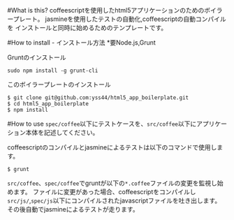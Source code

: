 #What is this?
coffeescriptを使用したhtml5アプリケーションのためのボイラープレート。
jasmineを使用したテストの自動化,coffeescriptの自動コンパイルを
インストールと同時に始めるためのテンプレートです。

#How to install - インストール方法
*要Node.js,Grunt

Gruntのインストール

```
sudo npm install -g grunt-cli
```

このボイラープレートのインストール

```
$ git clone git@github.com:yss44/html5_app_boilerplate.git
$ cd html5_app_boilerplate
$ npm install
```

#How to use
`spec/coffee`以下にテストケースを、`src/coffee`以下にアプリケーション本体を記述してください。

coffeescriptのコンパイルとjasmineによるテストは以下のコマンドで使用します。

```
$ grunt
```

`src/coffee`、`spec/coffee`でgruntが以下の`*.coffee`ファイルの変更を監視し始めます。
ファイルに変更があった場合、coffeescriptをコンパイルし`src/js/`,`spec/js`以下にコンパイルされたjavascriptファイルを吐き出します。
その後自動でjasmineによるテストが走ります。